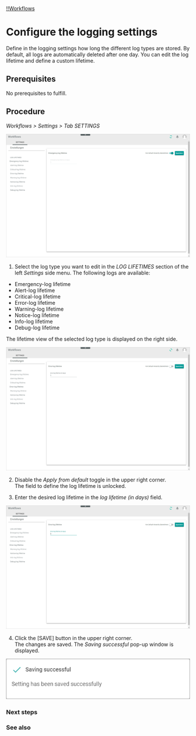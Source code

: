 [!!Workflows](ActindoWorkFlow)

# Configure the logging settings

Define in the logging settings how long the different log types are stored. By default, all logs are automatically deleted after one day. You can edit the log lifetime and define a custom lifetime.

## Prerequisites

No prerequisites to fulfill.

## Procedure

*Workflows > Settings > Tab SETTINGS*

![Settings](/Assets/Screenshots/ActindoWorkFlow/Settings/Settings.png "[Settings]")

1. Select the log type you want to edit in the *LOG LIFETIMES* section of the left *Settings* side menu. The following logs are available:
  - Emergency-log lifetime
  - Alert-log lifetime
  - Critical-log lifetime
  - Error-log lifetime
  - Warning-log lifetime
  - Notice-log lifetime
  - Info-log lifetime
  - Debug-log lifetime

  The lifetime view of the selected log type is displayed on the right side.

  ![Default disabled](/Assets/Screenshots/ActindoWorkFlow/Settings/DefaultDisabled.png "[Default disabled]")

2. Disable the *Apply from default* toggle in the upper right corner.   
  The field to define the log lifetime is unlocked.

3. Enter the desired log lifetime in the *log lifetime (in days)* field.

  ![New log lifetime](/Assets/Screenshots/ActindoWorkFlow/Settings/NewLogLifetime.png "[New log lifetime]")

4. Click the [SAVE] button in the upper right corner.   
  The changes are saved. The *Saving successful* pop-up window is displayed.

  ![Saving successful](/Assets/Screenshots/ActindoWorkFlow/Settings/SavingSuccessful.png "[Saving successful]")

### Next steps


### See also
